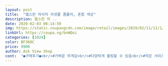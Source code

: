 ```yaml
---
layout: post 
title:  "헬스런 마사지 리셋폴 폼롤러, 혼합 색상" 
description: 헬스런 마 ..
date: 2020-02-03 06:14:50 
img: https://static.coupangcdn.com/image/retail/images/2019/02/11/11/1/5b4a6512-692c-42f3-a411-18b7d838f03c.jpg 
linkUrl: https://coupa.ng/bnWQoi 
categories: [1024] 
color: BF360C 
price: 9900 
author: Ask View Shop 
cont:  "●구매후기●<br/>#가벼운 무게감<br/>#다양하게 롤링할 수 있음<br/>#작은 사이즈<br/>**사진을 보시면 작은사이즈의 에세이집과 비교가 쉽게 될거에요.<br/><br/>*추천이유<br/>2점이었어요<br/>♡꿀팁<br/>⭐ 구성<br/>⭐ 길이<br/>⭐ 색감<br/>⭐구매이유<br/>⭐사용방법<br/>⭐시원한 정도<br/>⭐참고<br/>⭐최고의 쇼핑만하는 쇼핑왕 틸다에요<br/>⭐추천 별☆☆☆☆ 4개입니다<br/>ㅋㅋㅋㅋㅋㅋㅋㅋㅋㅋㅋㅋㅋ이것을 기회로 배우고<br/>거기서 요상품을 발견하였죠<br/>검정,회색.<br/>.<br/><br/>골판들이 엄지손가락 길이인것과 검지 손가락 길이인게 섞여있어요.<br/><br/>그러다가 우연히 쿠팡에서파는 브랜드를 모아놓은곳에 들어갔고<br/>두번째할때는 머리부터잘묶고합니다<br/>등아래에 놓고 롤링하며 뭉친근육지압해주기<br/>등쪽 롤링할때 어깨부뷰까지 롤링시<br/>롤링면이 없는 폼롤러도 사용해봤는데 롤링할 수 있는 다양한 모양이 있으니 마사지 효과가 큰거 같아요.<br/> 처음에는 조금 아플 수 있지만 그만큼 뭉친곳이 풀린다고 생각하고 하고있어요.<br/><br/>롤링하며 올라가다보니<br/>머리카락 뻥야치고 열댓개뽑힘... <br/><br/>목덜미부분의머리카락이 밑으로 끼이며<br/>목덜미쪽 잔머리 꼬옥 잘 동여묶으세요ㅋㅋㅋㅋㅋㅋㅋ<br/>물론 스트레칭도 병행하면 좋겠지만 폼롤러가 더 근육을 유연하게 만들어주는거 같아서 열심히 폼플러를 이용하려고해요.<br/><br/>사진하고 똑같아요<br/>생각보다 제가 뭉친근육같은게 없었나봐요<br/>시원한것은 엄지 손가락 길이의 돌기?가 모여있는부분이에요<br/>어느분은 1도안아프다고하시고<br/>어떤 분들은 큰 사이즈가 더 좋다고 하시는 분들도 있으실텐데 저는 개인적으로 작은사이즈가 가방에 넣기도 편하고 여행을 할때도 가져갈 수 있어서 좋은거 같아요.<br/><br/>옆으로 누워 옆구리 부분 롤링해주기<br/>요거는 딱 예쁜 사진 그대로의 색이에요<br/>요런제품보면 찐핑 찐보라  형광연두가 많죠<br/>운동 후 마사지는 꼭 해줍시다.<br/>!!<br/>운동 후 폼롤러를 해주면 스트레칭을 안해도 된다는 생각에 구입했어요.<br/><br/>유투브에 폼롤러 마사지 검색하시면 다양하게 나오니 참고하세요.<br/> 그리고 폼플러를 고정시킨 후 종아리나 허벅지를 좌우로 움직여 주는것도 시원해요.<br/><br/>유툽같은데 찾아보면 요걸 활용해서 운동하는게 많이 나올거에요<br/>재작년에 폼롤러 긴거 사신분을 보고<br/>저는 1부터 5까지의 시원함,아픔 의 점수를 주자면<br/>저는 별생각없이 했다가 등에서 어깨로 올라오게했는데<br/>정강이 발목아래쪽에놓고<br/>종아리 두개 올리기 좋은 사이즈에요<br/>종아리 허벅지 아래에놓고<br/>팔굽혀펴기 , 다리 들었다내렸다 근력운동하기<br/>팔힘으로 버티며 롤링하는방법<br/>한번 만져보고나니 이게 효과가있는건가? 했어요<br/>헬스장에 들고 다닐 수 있을만큼 가벼운편입니다.<br/><br/>호리흐리한 체형은 등쪽까지 사용가능해요<br/>홈트를 즐기는 딸아이를 위해 구매했어요.<br/> 긴것보다는 보관이나 가지고다니기엔 짧은 것이 좋을듯해 이걸로 선택했는데 잘한것 같아요.<br/> 색상도이쁘고,  딱딱해서 고정감이있어 마사지효과도 좋구요, 보관과 들고다니기 아주 만족스럽습니다~ 사진참고하세요~ 다리 두개 올려놓으면 딱 되는 크기구요, 작은 비행가방에 딱 들어갑니다~ 딸아이가 좋다고하네요~<br/>후기보니 어느분은 엄청 아프다고 하시고<br/>#가벼운 무게감<br/>#다양하게 롤링할 수 있음<br/>#작은 사이즈<br/>**사진을 보시면 작은사이즈의 에세이집과 비교가 쉽게 될거에요.<br/><br/>*추천이유<br/>2점이었어요<br/>♡꿀팁<br/>⭐ 구성<br/>⭐ 길이<br/>⭐ 색감<br/>⭐구매이유<br/>⭐사용방법<br/>⭐시원한 정도<br/>⭐참고<br/>⭐최고의 쇼핑만하는 쇼핑왕 틸다에요<br/>⭐추천 별☆☆☆☆ 4개입니다<br/>ㅋㅋㅋㅋㅋㅋㅋㅋㅋㅋㅋㅋㅋ이것을 기회로 배우고<br/>거기서 요상품을 발견하였죠<br/>검정,회색.<br/>.<br/><br/>골판들이 엄지손가락 길이인것과 검지 손가락 길이인게 섞여있어요.<br/><br/>그러다가 우연히 쿠팡에서파는 브랜드를 모아놓은곳에 들어갔고<br/>두번째할때는 머리부터잘묶고합니다<br/>등아래에 놓고 롤링하며 뭉친근육지압해주기<br/>등쪽 롤링할때 어깨부뷰까지 롤링시<br/>롤링면이 없는 폼롤러도 사용해봤는데 롤링할 수 있는 다양한 모양이 있으니 마사지 효과가 큰거 같아요.<br/> 처음에는 조금 아플 수 있지만 그만큼 뭉친곳이 풀린다고 생각하고 하고있어요.<br/><br/>롤링하며 올라가다보니<br/>머리카락 뻥야치고 열댓개뽑힘... <br/><br/>목덜미부분의머리카락이 밑으로 끼이며<br/>목덜미쪽 잔머리 꼬옥 잘 동여묶으세요ㅋㅋㅋㅋㅋㅋㅋ<br/>물론 스트레칭도 병행하면 좋겠지만 폼롤러가 더 근육을 유연하게 만들어주는거 같아서 열심히 폼플러를 이용하려고해요.<br/><br/>사진하고 똑같아요<br/>생각보다 제가 뭉친근육같은게 없었나봐요<br/>시원한것은 엄지 손가락 길이의 돌기?가 모여있는부분이에요<br/>어느분은 1도안아프다고하시고<br/>어떤 분들은 큰 사이즈가 더 좋다고 하시는 분들도 있으실텐데 저는 개인적으로 작은사이즈가 가방에 넣기도 편하고 여행을 할때도 가져갈 수 있어서 좋은거 같아요.<br/><br/>옆으로 누워 옆구리 부분 롤링해주기<br/>요거는 딱 예쁜 사진 그대로의 색이에요<br/>요런제품보면 찐핑 찐보라  형광연두가 많죠<br/>운동 후 마사지는 꼭 해줍시다.<br/>!!<br/>운동 후 폼롤러를 해주면 스트레칭을 안해도 된다는 생각에 구입했어요.<br/><br/>유투브에 폼롤러 마사지 검색하시면 다양하게 나오니 참고하세요.<br/> 그리고 폼플러를 고정시킨 후 종아리나 허벅지를 좌우로 움직여 주는것도 시원해요.<br/><br/>유툽같은데 찾아보면 요걸 활용해서 운동하는게 많이 나올거에요<br/>재작년에 폼롤러 긴거 사신분을 보고<br/>저는 1부터 5까지의 시원함,아픔 의 점수를 주자면<br/>저는 별생각없이 했다가 등에서 어깨로 올라오게했는데<br/>정강이 발목아래쪽에놓고<br/>종아리 두개 올리기 좋은 사이즈에요<br/>종아리 허벅지 아래에놓고<br/>팔굽혀펴기 , 다리 들었다내렸다 근력운동하기<br/>팔힘으로 버티며 롤링하는방법<br/>한번 만져보고나니 이게 효과가있는건가? 했어요<br/>헬스장에 들고 다닐 수 있을만큼 가벼운편입니다.<br/><br/>호리흐리한 체형은 등쪽까지 사용가능해요<br/>홈트를 즐기는 딸아이를 위해 구매했어요.<br/> 긴것보다는 보관이나 가지고다니기엔 짧은 것이 좋을듯해 이걸로 선택했는데 잘한것 같아요.<br/> 색상도이쁘고,  딱딱해서 고정감이있어 마사지효과도 좋구요, 보관과 들고다니기 아주 만족스럽습니다~ 사진참고하세요~ 다리 두개 올려놓으면 딱 되는 크기구요, 작은 비행가방에 딱 들어갑니다~ 딸아이가 좋다고하네요~<br/>후기보니 어느분은 엄청 아프다고 하시고<br/>" 
---
```

